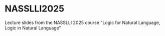 # NASSLLI2025
Lecture slides from the NASSLLI 2025 course  "Logic for Natural Language, Logic in Natural Language"
